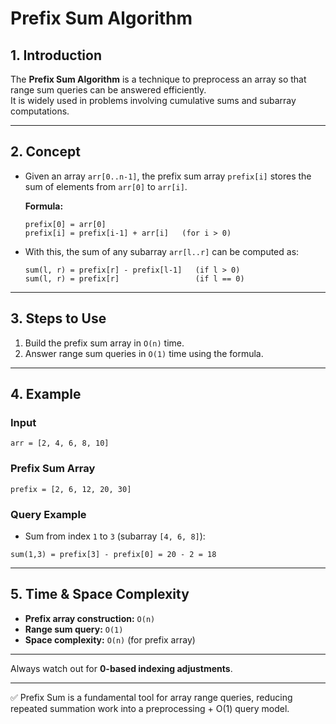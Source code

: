 # Prefix Sum Algorithm

## 1. Introduction
The **Prefix Sum Algorithm** is a technique to preprocess an array so that range sum queries can be answered efficiently.  
It is widely used in problems involving cumulative sums and subarray computations.

---

## 2. Concept
- Given an array `arr[0..n-1]`, the prefix sum array `prefix[i]` stores the sum of elements from `arr[0]` to `arr[i]`.
  
  **Formula:**  
  ```
  prefix[0] = arr[0]
  prefix[i] = prefix[i-1] + arr[i]   (for i > 0)
  ```

- With this, the sum of any subarray `arr[l..r]` can be computed as:
  ```
  sum(l, r) = prefix[r] - prefix[l-1]   (if l > 0)
  sum(l, r) = prefix[r]                 (if l == 0)
  ```

---

## 3. Steps to Use
1. Build the prefix sum array in `O(n)` time.  
2. Answer range sum queries in `O(1)` time using the formula.  

---

## 4. Example

### Input
```
arr = [2, 4, 6, 8, 10]
```
### Prefix Sum Array
```
prefix = [2, 6, 12, 20, 30]
```

### Query Example
- Sum from index `1` to `3` (subarray `[4, 6, 8]`):
```
sum(1,3) = prefix[3] - prefix[0] = 20 - 2 = 18
```

---

## 5. Time & Space Complexity
- **Prefix array construction:** `O(n)`  
- **Range sum query:** `O(1)`  
- **Space complexity:** `O(n)` (for prefix array)

---

Always watch out for **0-based indexing adjustments**.

---

✅ Prefix Sum is a fundamental tool for array range queries, reducing repeated summation work into a preprocessing + O(1) query model.
